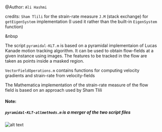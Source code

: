 @Author: `Ali Hashmi`

credits: `Sham Tlili` for the strain-rate measure 
`J.M` (stack exchange) for `getEigenSystem` implementation (I used it rather than the built-in `EigenSystem` function)

&nbsp

The script `pyramidal-KLT.m` is based on a pyramidal implementaion of Lucas Kanade motion tracking algorithm. It can be used
to obtain flow-fields at a given instance using images. The features to be tracked in the flow are taken as points inside a masked
region. 

`VectorFieldOperations.m` contains functions for computing velocity gradients and strain-rate from velocity-fields

The Mathematica implementation of the strain-rate measure of the flow field is based on an approach used by Sham Tlili

#### Note: 
##### `pyramidal-KLT-allmethods.m` is a merger of the two script files

![alt text](https://github.com/alihashmiii/flow-fields/blob/master/for%20Readme/plot.png)
